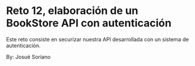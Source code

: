 # Reto 12, elaboración de un BookStore API con autenticación

Este reto consiste en securizar nuestra API desarrollada con un sistema de autenticación.

By: Josué Soriano
